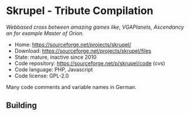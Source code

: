 # Skrupel - Tribute Compilation

_Webbased cross between amazing games like, VGAPlanets, Ascendancy an for example Master of Orion._

- Home: https://sourceforge.net/projects/skrupel/
- Download: https://sourceforge.net/projects/skrupel/files
- State: mature, inactive since 2010
- Code repository: https://sourceforge.net/p/skrupel/code (cvs)
- Code language: PHP, Javascript
- Code license: GPL-2.0

Many code comments and variable names in German.

## Building

